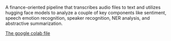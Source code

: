 A finance-oriented pipeline that transcribes audio files to text and utilizes hugging face models to analyze a couple of key components like sentiment, speech emotion recognition, speaker recognition, NER analysis, and abstractive summarization.

[The google colab file](https://colab.research.google.com/drive/16ugtQA9mwWOyLTli3Nz_Z30SSBub6uYm?usp=sharing)
